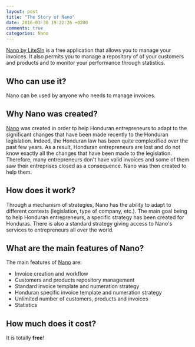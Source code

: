 ```yaml
---
layout: post
title: "The Story of Nano"
date: 2016-03-30 19:22:26 +0200
comments: true
categories: Nano
---
```


[Nano by LiteSln](https://nano.litesln.com) is a free application that allows you to manage your invoices. It also permits you to manage a repository of of your customers and products and to monitor your performance through statistics.

<!-- more -->

## Who can use it?

Nano can be used by anyone who needs to manage invoices.

## Why Nano was created?

[Nano](https://nano.litesln.com) was created in order to help Honduran entrepreneurs to adapt to the significant changes that have been made recently to the Honduran legislation.
Indeed, the Honduran law has been quite complexified over the past few years.
As a result, Honduran entrepreneurs are lost and do not know exactly all the changes that have been made to the legislation.
Therefore, many entrepreneurs don't have valid invoices and some of them saw their entreprises closed as a consequence.
Nano was then created to help them.

## How does it work?

Through a mechanism of strategies, Nano has the ability to adapt to different contexts (legislation, type of company, etc.).
The main goal being to help Honduran entrepreneurs, a specific strategy has been created for Honduras.
There is also a standard strategy giving access to Nano's services to entrepreneurs all over the world.

## What are the main features of Nano?

The main features of [Nano](https://nano.litesln.com) are:

- Invoice creation and workflow
- Customers and products repository management
- Standard invoice template and numeration strategy
- Honduran specific invoice template and numeration strategy
- Unlimited number of customers, products and invoices
- Statistics

## How much does it cost?

It is totally **free**!
